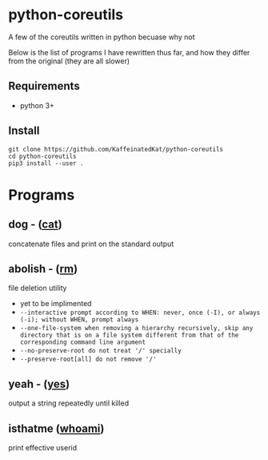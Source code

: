 # python-coreutils
A few of the coreutils written in python becuase why not

Below is the list of programs I have rewritten thus far, and how they differ from the original (they are all slower)

## Requirements

* python 3+

## Install

```
git clone https://github.com/KaffeinatedKat/python-coreutils
cd python-coreutils
pip3 install --user .
```

# Programs

## dog - ([cat](https://github.com/coreutils/coreutils/blob/master/src/cat.c))
concatenate files and print on the standard output

## abolish - ([rm](https://github.com/coreutils/coreutils/blob/master/src/rm.c))
file deletion utility

* yet to be implimented
* `--interactive prompt according to WHEN: never, once (-I), or always (-i); without WHEN, prompt always`
* `--one-file-system when removing a hierarchy recursively, skip any directory that is on a file system different from that of the corresponding command line argument`
* `--no-preserve-root do not treat '/' specially`
* `--preserve-root[all] do not remove '/'`

## yeah - ([yes](https://github.com/coreutils/coreutils/blob/master/src/yes.c))
output a string repeatedly until killed

## isthatme ([whoami](https://github.com/coreutils/coreutils/blob/master/src/whoami.c))
print effective userid
